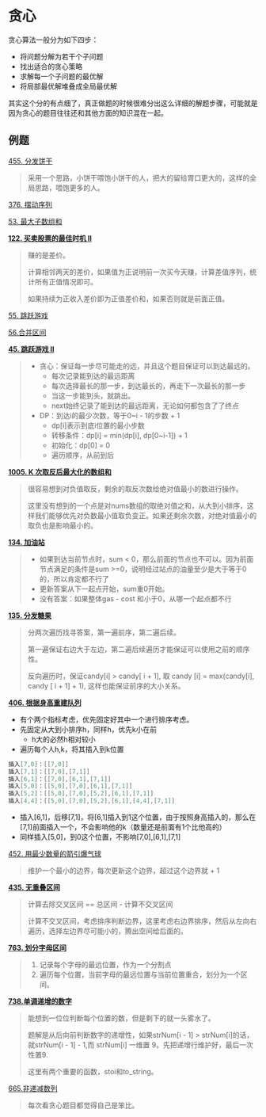 贪心
===

贪心算法一般分为如下四步：

- 将问题分解为若干个子问题
- 找出适合的贪心策略
- 求解每一个子问题的最优解
- 将局部最优解堆叠成全局最优解

其实这个分的有点细了，真正做题的时候很难分出这么详细的解题步骤，可能就是因为贪心的题目往往还和其他方面的知识混在一起。

## 例题

[455. 分发饼干](https://leetcode.cn/problems/assign-cookies/)

> 采用一个思路，小饼干喂饱小饼干的人，把大的留给胃口更大的，这样的全局思路，喂饱更多的人。

[376. 摆动序列](https://leetcode.cn/problems/wiggle-subsequence/) 

[53. 最大子数组和](https://leetcode.cn/problems/maximum-subarray/)

**[122. 买卖股票的最佳时机 II](https://leetcode.cn/problems/best-time-to-buy-and-sell-stock-ii/)**

> 赚的是差价。
>
> 计算相邻两天的差价，如果值为正说明前一次买今天赚，计算差值序列，统计所有正值情况即可。
>
> 如果持续为正收入差价即为正值差价和，如果否则就是前面正值。

[55. 跳跃游戏](https://leetcode.cn/problems/jump-game/)

[56.合并区间](https://leetcode.cn/problems/merge-intervals/)

**[45. 跳跃游戏 II](https://leetcode.cn/problems/jump-game-ii/)**

> - 贪心：保证每一步尽可能走的远，并且这个题目保证可以到达最远的。
>   - 每次记录能到达的最远距离
>   - 每次选择最长的那一步，到达最长的，再走下一次最长的那一步
>   - 当这一步能到头，就跳出。
>   - next始终记录了能到达的最远距离，无论如何都包含了了终点
> - DP：到达i的最少次数，等于0~i - 1的步数 + 1
>   - dp[i]表示到底i位置的最小步数
>   - 转移条件：dp[i] = min(dp[i], dp[0~i-1]) + 1
>   - 初始化：dp[0] = 0
>   - 遍历顺序，从前到后

**[1005. K 次取反后最大化的数组和](https://leetcode.cn/problems/maximize-sum-of-array-after-k-negations/)**
> 很容易想到对负值取反，剩余的取反次数给绝对值最小的数进行操作。
>
> 这里没有想到的一个点是对nums数组的取绝对值之和，从大到小排序，这样我们能够优先对负数最小值取负变正。如果还剩余次数，对绝对值最小的取负也是影响最小的。

**[134. 加油站](https://leetcode.cn/problems/gas-station)**
> - 如果到达当前节点时，sum < 0，那么前面的节点也不可以。因为前面节点满足的条件是sum >=0，说明经过站点的油量至少是大于等于0的，所以肯定都不行了
>- 更新答案从下一起点开始，sum重0开始。
> - 没有答案：如果整体gas - cost 和小于0，从哪一个起点都不行

**[135. 分发糖果](https://leetcode.cn/problems/candy/)**

> 分两次遍历找寻答案，第一遍前序，第二遍后续。
>
> 第一遍保证右边大于左边，第二遍后续遍历才能保证可以使用之前的顺序性。
>
> 反向遍历时，保证candy[i] > candy[ i + 1], 取 candy [i] = max(candy[i], candy [ i + 1] + 1), 这样也能保证前序的大小关系。

**[406. 根据身高重建队列](https://leetcode.cn/problems/queue-reconstruction-by-height/)**

- 有个两个指标考虑，优先固定好其中一个进行排序考虑。
- 先固定从大到小排序h，同样h，优先k小在前
  - h大的必然h相对较小
- 遍历每个人h,k，将其插入到k位置

```Go
插入[7,0]：[[7,0]]
插入[7,1]：[[7,0],[7,1]]
插入[6,1]：[[7,0],[6,1],[7,1]]
插入[5,0]：[[5,0],[7,0],[6,1],[7,1]]
插入[5,2]：[[5,0],[7,0],[5,2],[6,1],[7,1]]
插入[4,4]：[[5,0],[7,0],[5,2],[6,1],[4,4],[7,1]]
```

- 插入[6,1]，后移[7,1]，将[6,1]插入到1这个位置，由于按照身高插入的，那么在[7,1]前面插入一个，不会影响他的k（数量还是前面有1个比他高的）
- 同样插入[5,0]，到0这个位置，不影响[7,0],[6,1],[7,1]

[452. 用最少数量的箭引爆气球](https://leetcode.cn/problems/minimum-number-of-arrows-to-burst-balloons/)

> 维护一个最小的边界，每次更新这个边界，超过这个边界就 + 1

**[435. 无重叠区间](https://leetcode.cn/problems/non-overlapping-intervals/description/)**

> 计算去除交叉区间 == 总区间 - 计算不交叉区间
>
> 计算不交叉区间，考虑排序判断边界，这里考虑右边界排序，然后从左向右遍历，选择左边界尽可能小的，腾出空间给后面的。

**[763. 划分字母区间](https://leetcode.cn/problems/partition-labels/description/)**

> 1. 记录每个字母的最远位置，作为一个分割点
> 2. 遍历每个位置，当前字母的最远位置与当前位置重合，划分为一个区间。

**[738.单调递增的数字](https://leetcode.cn/problems/monotone-increasing-digits/)**

> 能想到一位位判断每个位置的数，但是剩下的就一头雾水了。
>
> 题解是从后向前判断数字的递增性，如果strNum[i - 1] > strNum[i]的话，就strNum[i - 1] - 1,而 strNum[i] 一维置 9。先把递增行维护好，最后一次性置9.
>
> 这里有两个重要的函数，stoi和to_string。

[665.非递减数列](https://leetcode.cn/problems/non-decreasing-array/description/)

> 每次看贪心题目都觉得自己是笨比。

